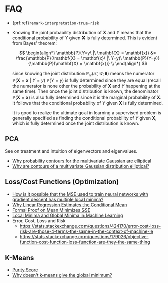 # FAQ

- {prf:ref}`remark-interpretation-true-risk`
- Knowing the joint probability distribution of $\mathbf{X}$ and $Y$ means that the
    conditional probability of $Y$ given $\mathbf{X}$ is fully determined. This is
    evident from Bayes' theorem:

    $$
    \begin{align*}
    \mathbb{P}(Y=y\ |\ \mathbf{X} = \mathbf{x}) &= \frac{\mathbb{P}(\mathbf{X} = \mathbf{x}\ |\ Y=y)\ \mathbb{P}(Y=y)}{\mathbb{P}(\mathbf{X} = \mathbf{x})} \\
    \end{align*}
    $$

    since knowing the joint distribution $\mathbb{P}_{\mathcal{D}}(\mathcal{X}, \mathcal{Y}; \boldsymbol{\theta})$ means the numerator $\mathbb{P}(\mathbf{X} = \mathbf{x}\ |\ Y=y)\ \mathbb{P}(Y=y)$ is fully determined since they are equal (recall the numerator is
    none other the probability of $\mathbf{X}$ and $Y$ happening at the same time).
    Then once the joint distribution is known, the denominator $\mathbb{P}(\mathbf{X} = \mathbf{x})$ is also fully determined since it is the marginal probability of $\mathbf{X}$.
    It follows that the conditional probability of $Y$ given $\mathbf{X}$ is fully determined.

    It is good to realize the ultimate goal in learning a supervised problem is generally
    specified as finding the conditional probability of $Y$ given $\mathbf{X}$, which
    is fully determined once the joint distribution is known.

## PCA

See [](../05_joint_distributions/0507_multivariate_gaussian/geometry_of_multivariate_gaussian.md)
on treatment and intuition of eigenvectors and eigenvalues.


- [Why probability contours for the multivariate Gaussian are elliptical](https://www.michaelchughes.com/blog/2013/01/why-contours-for-multivariate-gaussian-are-elliptical/#:~:text=Every%202D%20Gaussian%20concentrates%20its,a%20particular%20form%3A%20an%20ellipse.)
- [Why are contours of a multivariate Gaussian distribution elliptical?](https://stats.stackexchange.com/questions/326334/why-are-contours-of-a-multivariate-gaussian-distribution-elliptical)


## Loss/Cost Functions (Optimization)

- [How is it possible that the MSE used to train neural networks with gradient descent has multiple local minima?](https://ai.stackexchange.com/questions/11979/how-is-it-possible-that-the-mse-used-to-train-neural-networks-with-gradient-desc)
- [Why Linear Regression Estimates the Conditional Mean](https://www.sophieheloisebennett.com/posts/linear-regression-conditional-mean/#:~:text=%E2%80%9CLinear%20regression%20estimates%20the%20conditional,of%20the%20response%20variable%20Y%20.)
- [Formal Proof on Mean Minimizes SSE](https://math.stackexchange.com/questions/967138/formal-proof-that-mean-minimize-squared-error-function)
- [Local Minima and Global Minima in Machine Learning](https://stats.stackexchange.com/questions/521786/what-are-global-minima-and-local-minima-in-machine-learning)
- Error, Cost, Loss and Risk
    - https://stats.stackexchange.com/questions/424170/error-cost-loss-risk-are-those-4-terms-the-same-in-the-context-of-machine-le
    - https://stats.stackexchange.com/questions/179026/objective-function-cost-function-loss-function-are-they-the-same-thing


## K-Means

- [Purity Score](https://stackoverflow.com/questions/34047540/python-clustering-purity-metric)
- [Why doesn't k-means give the global minimum?](https://stats.stackexchange.com/questions/48757/why-doesnt-k-means-give-the-global-minimum)